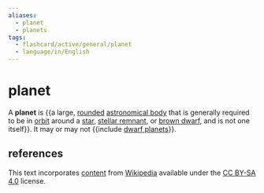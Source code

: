 ```yaml
---
aliases:
  - planet
  - planets
tags:
  - flashcard/active/general/planet
  - language/in/English
---
```


# planet

A __planet__ is {{a large, [rounded](hydrostatic%20equilibrium.md) [astronomical body](astronomical%20object.md) that is generally required to be in [orbit](orbit.md) around a [star](star.md), [stellar remnant](compact%20object.md), or [brown dwarf](brown%20dwarf.md), and is not one itself}}. It may or may not {{include [dwarf planets](dwarf%20planet.md)}}.

## references

This text incorporates [content](https://en.wikipedia.org/wiki/planet) from [Wikipedia](Wikipedia.md) available under the [CC BY-SA 4.0](https://creativecommons.org/licenses/by-sa/4.0/) license.

